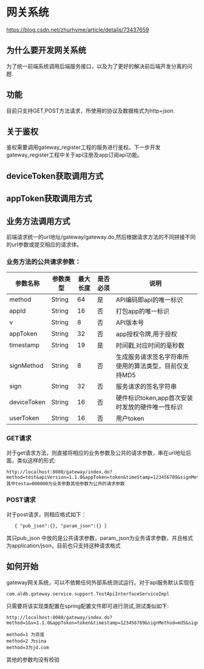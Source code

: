 # 网关系统

https://blog.csdn.net/zhurhyme/article/details/73437659


## 为什么要开发网关系统
为了统一前端系统调用后端服务接口，以及为了更好的解决前后端开发分离的问题.

## 功能

目前只支持GET,POST方法请求，所使用的协议及数据格式为http+json.


## 关于鉴权
鉴权需要调用gateway_register工程的服务进行鉴权。下一步开发gateway_register工程中关于api注册及app订阅api功能。

## deviceToken获取调用方式

## appToken获取调用方式




## 业务方法调用方式
前端请求统一的url地址/gateway/gateway.do,然后根据请求方法的不同拼接不同的url参数或提交相应的请求体。
### 业务方法的公共请求参数：

|参数名称|参数类型|最大长度|是否必须|说明|
|-------|-------|-------|-------|----|
|method| String| 64 |  是  | API编码即api的唯一标识|
|appId  | String|  16| 否  |打包app的唯一标识|   
|v      |String | 8 |  否  | API版本号| 
|appToken|String| 32|  否  | app授权令牌,用于授权|      
|timestamp|String|19|是| 时间戳,对应时间的毫秒数|    
|signMethod|String|8|否|生成服务请求签名字符串所使用的算法类型，目前仅支持MD5|
|sign|String|32|否|服务请求的签名字符串|
|deviceToken|String|16|否|硬件标识token,app首次安装时发放的硬件唯一性标识|
|userToken  | String | 16 | 否 |  用户token|

### GET请求

对于get请求方法，则直接将相应的业务参数及公共的请求参数，串在url地址后面，类似这样的形式:

    http://localhost:8080/gateway/index.do?method=test&apiVersion=1.1.0&appToken=token&timeStamp=123456789&signMethod=md5&sign=223&deviceToken=444&userToken=66&format=json&testa=0000000 其中testa=000000为业务参数其他参数为公共的请求参数

### POST请求
   对于post请求，则相应格式如下：

	   { "pub_json":{}, "param_json":{} }

其只pub_json 中放的是公共请求参数，param_json为业务请求参数，并且格式为application/json，目前也只支持这种请求格式

## 如何开始

gateway网关系统，可以不依赖任何外部系统测试运行。对于api服务默认实现在
 
 	com.aldb.gateway.service.support.TestApiInterfaceServiceImpl

只需要将该实现类配置在spring配置文件即可进行测试,测试类似如下:

    http://localhost:8080/gateway/index.do?method=1&v=1.1.0&appToken=token&timestamp=123456789&signMethod=md5&sign=223&deviceToken=444&userToken=66&format=json&testa=0000000

	method=1 为百度
	method=2 为sina
	method=3为jd.com

其他的参数均没有校验

